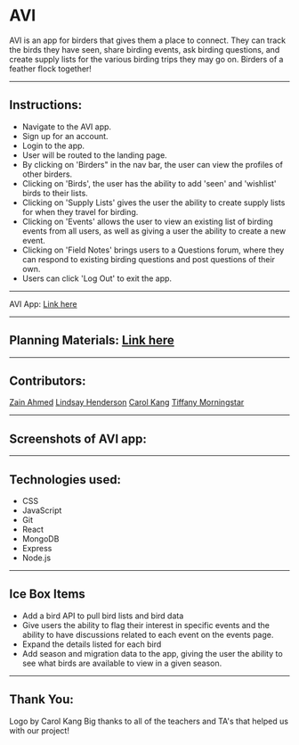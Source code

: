 # AVI
AVI is an app for birders that gives them a place to connect.  They can track the birds they have seen, share birding events, ask birding questions, and create supply lists for the various birding trips they may go on.  Birders of a feather flock together!

***

## Instructions:
* Navigate to the AVI app.
* Sign up for an account.
* Login to the app.
* User will be routed to the landing page.
* By clicking on 'Birders" in the nav bar, the user can view the profiles of other birders.
* Clicking on 'Birds', the user has the ability to add 'seen' and 'wishlist' birds to their lists.
* Clicking on 'Supply Lists' gives the user the ability to create supply lists for when they travel for birding.
* Clicking on 'Events' allows the user to view an existing list of birding events from all users, as well as giving a user the ability to create a new event.
* Clicking on 'Field Notes' brings users to a Questions forum, where they can respond to existing birding questions and post questions of their own.
* Users can click 'Log Out' to exit the app.


***

AVI App: [Link here](https://avi-birding.netlify.app/)

***

## Planning Materials: [Link here](https://trello.com/invite/b/1NF404bv/ATTIe2bd351d8e5cc711db9e2ab7fd18da1bD084E057/🦤🐣bird-watching🦆)

***

## Contributors:
[Zain Ahmed](https://github.com/Zain23456)
[Lindsay Henderson](https://github.com/Lucky-feather)
[Carol Kang](https://github.com/kangcarol)
[Tiffany Morningstar](https://github.com/tiffanymorningstar)

***

## Screenshots of AVI app:

***

## Technologies used:
* CSS
* JavaScript
* Git
* React
* MongoDB
* Express
* Node.js


***

## Ice Box Items
* Add a bird API to pull bird lists and bird data
* Give users the ability to flag their interest in specific events and the ability to have discussions related to each event on the events page.
* Expand the details listed for each bird
* Add season and migration data to the app, giving the user the ability to see what birds are available to view in a given season.

***

## Thank You:
Logo by Carol Kang
Big thanks to all of the teachers and TA's that helped us with our project!


